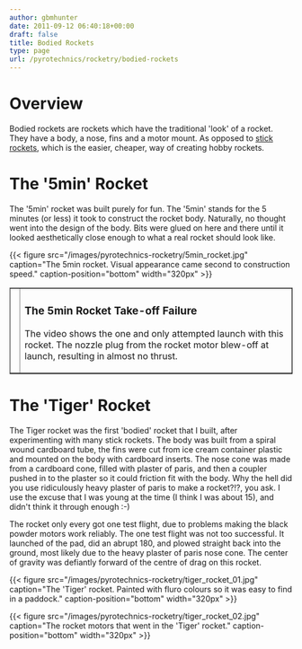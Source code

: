 ```yaml
---
author: gbmhunter
date: 2011-09-12 06:40:18+00:00
draft: false
title: Bodied Rockets
type: page
url: /pyrotechnics/rocketry/bodied-rockets
---
```


# Overview


Bodied rockets are rockets which have the traditional 'look' of a rocket. They have a body, a nose, fins and a motor mount. As opposed to [stick rockets](http://blog.mbedded.ninja/pyrotechnics/rocketry/stick-rockets), which is the easier, cheaper, way of creating hobby rockets.


# The '5min' Rocket


The '5min' rocket was built purely for fun. The '5min' stands for the 5 minutes (or less) it took to construct the rocket body. Naturally, no thought went into the design of the body. Bits were glued on here and there until it looked aesthetically close enough to what a real rocket should look like.

{{< figure src="/images/pyrotechnics-rocketry/5min_rocket.jpg" caption="The 5min rocket. Visual appearance came second to construction speed." caption-position="bottom" width="320px" >}}
<table cellpadding="1" cellspacing="1" border="1" >
<tbody >
<tr >

<td >
</td>

<td >


### The 5min Rocket Take-off Failure


The video shows the one and only attempted launch with this rocket. The nozzle plug from the rocket motor blew-off at launch, resulting in almost no thrust.
</td>
</tr>
</tbody>
</table>


# The 'Tiger' Rocket


The Tiger rocket was the first 'bodied' rocket that I built, after experimenting with many stick rockets. The body was built from a spiral wound cardboard tube, the fins were cut from ice cream container plastic and mounted on the body with cardboard inserts. The nose cone was made from a cardboard cone, filled with plaster of paris, and then a coupler pushed in to the plaster so it could friction fit with the body. Why the hell did you use ridiculously heavy plaster of paris to make a rocket?!?, you ask. I use the excuse that I was young at the time (I think I was about 15), and didn't think it through enough :-)

The rocket only every got one test flight, due to problems making the black powder motors work reliably. The one test flight was not too successful. It launched of the pad, did an abrupt 180, and plowed straight back into the ground, most likely due to the heavy plaster of paris nose cone. The center of gravity was defiantly forward of the centre of drag on this rocket.


{{< figure src="/images/pyrotechnics-rocketry/tiger_rocket_01.jpg" caption="The 'Tiger' rocket. Painted with fluro colours so it was easy to find in a paddock." caption-position="bottom" width="320px" >}}




{{< figure src="/images/pyrotechnics-rocketry/tiger_rocket_02.jpg" caption="The rocket motors that went in the 'Tiger' rocket." caption-position="bottom" width="320px" >}}
